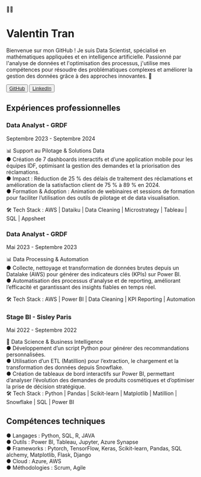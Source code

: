 
🧑‍💻
    <div className="min-h-screen bg-gray-900 text-white p-10">
      <div className="max-w-4xl mx-auto text-center">
        <h1 className="text-4xl font-bold mb-4">Valentin Tran</h1>
        <p className="text-lg text-gray-400 mb-6">
          Bienvenue sur mon GitHub ! Je suis Data Scientist, spécialisé en mathématiques appliquées et en intelligence artificielle. Passionné par l'analyse de données et l'optimisation des processus, j'utilise mes compétences pour résoudre des problématiques complexes et améliorer la gestion des données grâce à des approches innovantes. 🚀
        </p>
        <div className="flex justify-center space-x-4 mb-6">
          <Button variant="outline">
            <a href="https://github.com/valentin958" target="_blank" rel="noopener noreferrer">
              <Github className="mr-2" /> GitHub
            </a>
          </Button>
          <Button variant="outline">
            <a href="https://www.linkedin.com/in/valentin-tran-510026224/" target="_blank" rel="noopener noreferrer">
              <Linkedin className="mr-2" /> LinkedIn
            </a>
          </Button>
        </div>
        <h2 className="text-2xl font-semibold mb-4">Expériences professionnelles</h2>
        <Card className="bg-gray-800 p-4 mb-4">
          <CardContent>
            <h3 className="text-xl font-medium">Data Analyst - GRDF</h3>
            <p className="text-gray-400 text-sm">Septembre 2023 - Septembre 2024</p>
            <p className="text-gray-300 mt-2">
               📊 Support au Pilotage & Solutions Data
               <br>
● Création de 7 dashboards interactifs et d’une application mobile pour les équipes IDF, optimisant la gestion des demandes et la priorisation des réclamations.
<br>
● Impact : Réduction de 25 % des délais de traitement des réclamations et amélioration de la satisfaction client de 75 % à 89 % en 2024.
<br>
● Formation & Adoption : Animation de webinaires et sessions de formation pour faciliter l’utilisation des outils de pilotage et de data visualisation.
<br>

🛠 Tech Stack : AWS | Dataiku | Data Cleaning | Microstrategy | Tableau | SQL | Appsheet  
            </p>
          </CardContent>
        </Card>
    <Card className="bg-gray-800 p-4 mb-4">
          <CardContent>
            <h3 className="text-xl font-medium">Data Analyst - GRDF</h3>
            <p className="text-gray-400 text-sm">Mai 2023 - Septembre 2023</p>
            <p className="text-gray-300 mt-2">
               
📊 Data Processing & Automation
<br>
● Collecte, nettoyage et transformation de données brutes depuis un Datalake (AWS) pour générer des indicateurs clés (KPIs) sur Power BI.
<br>
● Automatisation des processus d'analyse et de reporting, améliorant l’efficacité et garantissant des insights fiables en temps réel.


🛠 Tech Stack : AWS | Power BI | Data Cleaning | KPI Reporting | Automation
            </p>
          </CardContent>
        </Card>
        <Card className="bg-gray-800 p-4 mb-4">
          <CardContent>
            <h3 className="text-xl font-medium">Stage BI - Sisley Paris</h3>
            <p className="text-gray-400 text-sm">Mai 2022 - Septembre 2022</p>
            <p className="text-gray-300 mt-2">
              🤖 Data Science & Business Intelligence
              <br>
● Développement d’un script Python pour générer des recommandations personnalisées.
<br>
● Utilisation d’un ETL (Matillion) pour l’extraction, le chargement et la transformation des données depuis Snowflake.
<br>
● Création de tableaux de bord interactifs sur Power BI, permettant d’analyser l’évolution des demandes de produits cosmétiques et d’optimiser la prise de décision stratégique.
<br>
🛠 Tech Stack : Python | Pandas | Scikit-learn | Matplotlib | Matillion | Snowflake | SQL | Power BI
            </p>
          </CardContent>
        </Card>
        <h2 className="text-2xl font-semibold mt-6 mb-4">Compétences techniques</h2>
● Langages : Python, SQL, R, JAVA
<br>
● Outils : Power BI, Tableau, Jupyter, Azure Synapse
<br>
● Frameworks : Pytorch, TensorFlow, Keras, Scikit-learn, Pandas, SQL alchemy, Matplotlib, Flask, Django
<br>
● Cloud : Azure, AWS
<br>
● Méthodologies : Scrum, Agile
<br>
      </div>
    </div>
